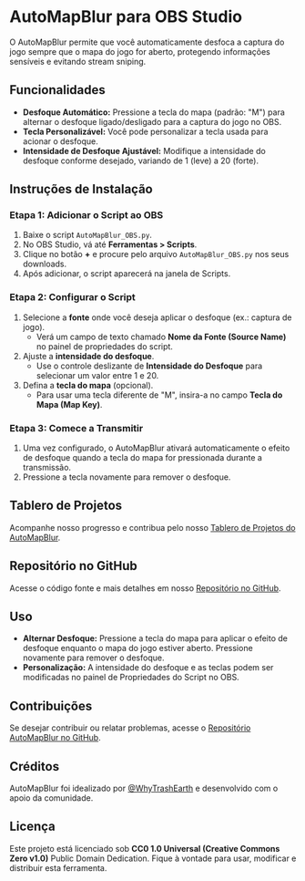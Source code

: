 # AutoMapBlur para OBS Studio

O AutoMapBlur permite que você automaticamente desfoca a captura do jogo sempre que o mapa do jogo for aberto, protegendo informações sensíveis e evitando stream sniping.

## Funcionalidades
- **Desfoque Automático:** Pressione a tecla do mapa (padrão: "M") para alternar o desfoque ligado/desligado para a captura do jogo no OBS.
- **Tecla Personalizável:** Você pode personalizar a tecla usada para acionar o desfoque.
- **Intensidade de Desfoque Ajustável:** Modifique a intensidade do desfoque conforme desejado, variando de 1 (leve) a 20 (forte).

## Instruções de Instalação

### Etapa 1: Adicionar o Script ao OBS
1. Baixe o script `AutoMapBlur_OBS.py`.
2. No OBS Studio, vá até **Ferramentas > Scripts**.
3. Clique no botão **+** e procure pelo arquivo `AutoMapBlur_OBS.py` nos seus downloads.
4. Após adicionar, o script aparecerá na janela de Scripts.

### Etapa 2: Configurar o Script
1. Selecione a **fonte** onde você deseja aplicar o desfoque (ex.: captura de jogo).
   - Verá um campo de texto chamado **Nome da Fonte (Source Name)** no painel de propriedades do script.
2. Ajuste a **intensidade do desfoque**.
   - Use o controle deslizante de **Intensidade do Desfoque** para selecionar um valor entre 1 e 20.
3. Defina a **tecla do mapa** (opcional).
   - Para usar uma tecla diferente de "M", insira-a no campo **Tecla do Mapa (Map Key)**.

### Etapa 3: Comece a Transmitir
1. Uma vez configurado, o AutoMapBlur ativará automaticamente o efeito de desfoque quando a tecla do mapa for pressionada durante a transmissão.
2. Pressione a tecla novamente para remover o desfoque.

## Tablero de Projetos
Acompanhe nosso progresso e contribua pelo nosso [Tablero de Projetos do AutoMapBlur](https://github.com/users/WhyTrashEarth/projects/1).

## Repositório no GitHub
Acesse o código fonte e mais detalhes em nosso [Repositório no GitHub](https://github.com/WhyTrashEarth/AUTOMAPBLUR).

## Uso
- **Alternar Desfoque:** Pressione a tecla do mapa para aplicar o efeito de desfoque enquanto o mapa do jogo estiver aberto. Pressione novamente para remover o desfoque.
- **Personalização:** A intensidade do desfoque e as teclas podem ser modificadas no painel de Propriedades do Script no OBS.

## Contribuições
Se desejar contribuir ou relatar problemas, acesse o [Repositório AutoMapBlur no GitHub](https://github.com/WhyTrashEarth/AUTOMAPBLUR).

## Créditos
AutoMapBlur foi idealizado por [@WhyTrashEarth](https://x.com/WhyTrashEarth) e desenvolvido com o apoio da comunidade.

## Licença
Este projeto está licenciado sob **CC0 1.0 Universal (Creative Commons Zero v1.0)** Public Domain Dedication. Fique à vontade para usar, modificar e distribuir esta ferramenta.
